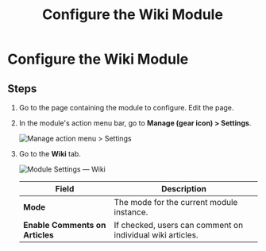 ﻿---
uid: config-module-wiki
topic: config-module-wiki
locale: en
title: Configure the Wiki Module
dnneditions: 
dnnversion: 09.02.00
parent-topic: module-wiki
related-topics: configure-module-on-page-pb-all
---

# Configure the Wiki Module

## Steps

1.  Go to the page containing the module to configure. Edit the page.
2.  In the module's action menu bar, go to **Manage (gear icon) \> Settings**.
    
      
    
    ![Manage action menu > Settings](/images/scr-actionmenu-manage-settings.png)
    
      
    
3.  Go to the **Wiki** tab.
    
      
    
    ![Module Settings — Wiki](/images/scr-modulesettings-Wiki.png)
    
      
    
    |**Field**|**Description**|
    |---|---|
    |**Mode**|The mode for the current module instance.|<ul><li>**Normal**. If selected, the contents of the module are available to all registered users of the site.</li><li>**Group**. If selected, the contents of the module are restricted to group members.</li></ul>|
    |**Enable Comments on Articles**|If checked, users can comment on individual wiki articles.|
